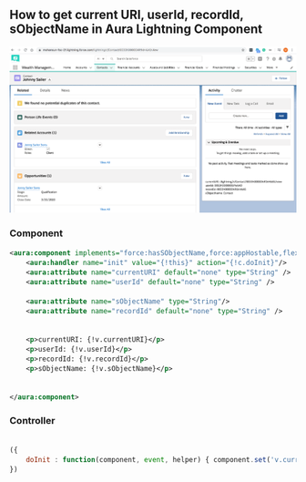 ## How to get current URI, userId, recordId, sObjectName in Aura Lightning Component

![uri info](img/get-current-uri-2.png)


### Component

``` xml
<aura:component implements="force:hasSObjectName,force:appHostable,flexipage:availableForAllPageTypes,flexipage:availableForRecordHome,force:hasRecordId,forceCommunity:availableForAllPageTypes,force:lightningQuickAction" access="global" >
    <aura:handler name="init" value="{!this}" action="{!c.doInit}"/>
    <aura:attribute name="currentURI" default="none" type="String" />
    <aura:attribute name="userId" default="none" type="String" />
    
    <aura:attribute name="sObjectName" type="String"/>
    <aura:attribute name="recordId" default="none" type="String" />
    
    
    <p>currentURI: {!v.currentURI}</p>
    <p>userId: {!v.userId}</p>
    <p>recordId: {!v.recordId}</p>
    <p>sObjectName: {!v.sObjectName}</p>
    
    
</aura:component>
```

### Controller

```js

({
	doInit : function(component, event, helper) { component.set('v.currentURI', window.location.pathname); }
})


```
